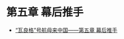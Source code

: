 # 第五章 幕后推手

* [“瓦良格”号航母来中国——第五章 幕后推手](http://mp.weixin.qq.com/s?__biz=MzI2MjQ3MTM5OA==&mid=2247483737&idx=1&sn=2cda19ec39249ac0e94c1ea83fb73c17)
